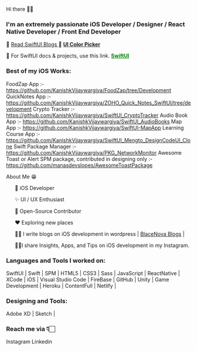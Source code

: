 Hi there 👋🏻

### I'm an extremely passionate iOS Developer / Designer / React Native Developer / Front End Developer
🔭 <a href="https://blacenova.wordpress.com/2021/01/17/first-steps-in-swift/">Read SwiftUI Blogs </a>
🌱 <a style="font-weight:bold;" href="https://kanishkvijaywargiya.github.io/uicolorpicker.github.io/">UI Color Picker</a>

🌱 For SwiftUI docs & projects, use this link.
<a style="font-weight:bold; color: green;" href="https://github.com/KanishkVijaywargiya/SwiftUI.readme/blob/main/README.md">SwiftUI</a>

### Best of my iOS Works:
FoodZap App           :- https://github.com/KanishkVijaywargiya/FoodZap/tree/Development
QuickNotes App        :- https://github.com/KanishkVijaywargiya/ZOHO_Quick_Notes_SwiftUI/tree/development
Crypto Tracker        :- https://github.com/KanishkVijaywargiya/SwiftUI_CryptoTracker
Audio Book App        :- https://github.com/KanishkVijaywargiya/SwiftUI_AudioBooks
Map App               :- https://github.com/KanishkVijaywargiya/SwiftUI-MapApp
Learning Course App   :- https://github.com/KanishkVijaywargiya/SwiftUI_Mengto_DesignCodeUI_Clone
Swift Package Manager :- https://github.com/KanishkVijaywargiya/PKG_NetworkMonitor
Awesome Toast or Alert SPM package, contributed in designing only :-
https://github.com/manasdevslopes/AwesomeToastPackage

About Me 😁

<ul>
  <p>
📱 iOS Developer

✨ UI / UX Enthusiast

📖 Open-Source Contributor

♥️ Exploring new places

✍🏻 I write blogs on iOS development in wordpress | <a href="https://blacenova.wordpress.com/">BlaceNova Blogs</a> |

💁🏻I share Insights, Apps, and Tips on iOS development in my Instagram.
  </p>
</ul>

<!-- ### Download Our Apps from: <a style="font-weight:bold;" href="https://play.google.com/store/search?q=com.blacenova&c=apps&hl=en_IN">&nbsp;Play Store</a> -->

<!-- ### Hola, I'm <a href="https://kanishkvijaywargiya.github.io/uicolorpicker.github.io/">Kanishk Vijaywargiya!</a> 👋 -->
<!-- ### I'm an iOS Engineer, Game Developer and Passionate Designer! -->
<!-- ### I work on tech Stacks: SwiftUI, React Native, MERN [MongoDB, Express JS, ReactJs, NodeJS], firebase -->
<!-- ### Get Some Cool UI Colors specially designed for developers & passionate designers: <a style="font-weight:bold;" href="https://kanishkvijaywargiya.github.io/uicolorpicker.github.io/">UI Color Picker</a><br> -->

<!-- ### In this pandemic time We have developed an applications under Atma Nirbhar Bharat which are really very usefull for new farmers and the ones who wants to grow crops in their houses. -->

<!-- 🔭 I’m currently working on <a href="https://blacenova.wordpress.com/2021/01/17/first-steps-in-swift/">Swift UI & Game Development</a>.<br> -->
<!-- 🌱 I’m currently learning Game Development using C# Unity<br> -->
<!-- 🥅 -->
<!-- 👯 -->
<!-- 🤔 -->
<!-- 💬 -->
<!-- 📫 -->
<!-- <a href="https://www.facebook.com/BlaceNovaInc/">BlaceNova Inc.</a> | <a href="https://blacenova.wordpress.com/">Blogs</a> |<br> -->
<!-- ### Download Our Apps from: <a style="font-weight:bold;" href="https://play.google.com/store/search?q=com.blacenova&c=apps&hl=en_IN">&nbsp;Play Store</a> -->

<!-- ![morph_svg](https://user-images.githubusercontent.com/43451046/93579605-4ed57000-f9bc-11ea-853d-7a225cf72c02.gif) -->

<!-- 😄 -->
<!-- <img src="https://p73.f4.n0.cdn.getcloudapp.com/items/Blu5y50w/react%20native%20logo.png?v=6f964a6472a37e02867e1bd9bd477109"><br> -->


### Languages and Tools I worked on:
SwiftUI | Swift | SPM | HTML5 | CSS3 | Sass | JavaScript | ReactNative | XCode | iOS | Visual Studio Code | FireBase | GitHub | Unity | Game Development | Heroku | ContentFull | Netlify | 
### Designing and Tools:
Adobe XD | Sketch |

### Reach me via 👇🏻
Instagram Linkedin

<!-- <img src="https://p73.f4.n0.cdn.getcloudapp.com/items/4gu9D9rb/logo.png?v=3cc33f3da928e405afdd2983580e9322"><br> -->

